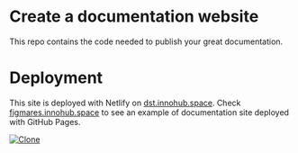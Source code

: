 # Create a documentation website
This repo contains the code needed to publish your great documentation.

# Deployment
This site is deployed with Netlify on [dst.innohub.space](https://dst.innohub.space). Check [figmares.innohub.space](https://figmares.innohub.space) to see an example of documentation site deployed with GitHub Pages.

[![Clone](https://img.shields.io/badge/Clone-Repository-blue.svg)](https://github.com/username/repository.git)
